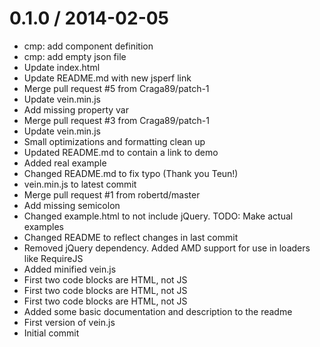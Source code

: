 
0.1.0 / 2014-02-05 
==================

  * cmp: add component definition
  * cmp: add empty json file
  * Update index.html
  * Update README.md with new jsperf link
  * Merge pull request #5 from Craga89/patch-1
  * Update vein.min.js
  * Add missing property var
  * Merge pull request #3 from Craga89/patch-1
  * Update vein.min.js
  * Small optimizations and formatting clean up
  * Updated README.md to contain a link to demo
  * Added real example
  * Changed README.md to fix typo (Thank you Teun!)
  * vein.min.js to latest commit
  * Merge pull request #1 from robertd/master
  * Add missing semicolon
  * Changed example.html to not include jQuery. TODO: Make actual examples
  * Changed README to reflect changes in last commit
  * Removed jQuery dependency. Added AMD support for use in loaders like RequireJS
  * Added minified vein.js
  * First two code blocks are HTML, not JS
  * First two code blocks are HTML, not JS
  * First two code blocks are HTML, not JS
  * Added some basic documentation and description to the readme
  * First version of vein.js
  * Initial commit
